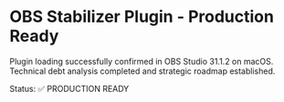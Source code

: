 # OBS Stabilizer Plugin - Production Ready

Plugin loading successfully confirmed in OBS Studio 31.1.2 on macOS.
Technical debt analysis completed and strategic roadmap established.

Status: ✅ PRODUCTION READY
